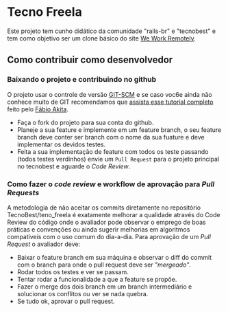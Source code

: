 # Tecno Freela
Este projeto tem cunho didático da comunidade "rails-br" e "tecnobest" e tem como objetivo ser um clone básico do site [We Work Remotely](https://weworkremotely.com/).

## Como contribuir como desenvolvedor

### Baixando o projeto e contribuindo no github
O projeto usar o controle de versão [GIT-SCM](http://git-scm.com) e se caso voc6e ainda não conhece muito de GIT recomendamos que [assista esse tutorial completo](http://goo.gl/bLCO43) feito pelo [Fábio Akita](http://akitaonrails.com.br/).

- Faça o fork do projeto para sua conta do github.
- Planeje a sua feature e implemente em um feature branch, o seu feature branch deve conter ser branch com o nome da sua fuature e deve implementar os devidos testes.
- Feita a sua implementação de feature com todos os teste passando (todos testes verdinhos) envie um `Pull Request` para o projeto principal no tecnobest e aguarde o *Code Review*.

### Como fazer o *code review* e workflow de aprovação para *Pull Requests*
A metodologia de não aceitar os commits diretamente no repositório TecnoBest/teno_freela é exatamente melhorar a qualidade através do Code Review do código onde o avaliador pode observar o emprego de boas práticas e convenções ou ainda sugerir melhorias em algoritmos compatíveis com o uso comum do dia-a-dia.
Para aprovação de um *Pull Request* o avaliador deve:
- Baixar o feature branch em sua máquina e observar o diff do commit com o branch para onde o pull request deve ser *"mergeado"*.
- Rodar todos os testes e ver se passam.
- Tentar rodar a funcionalidade a que a feature se propõe.
- Fazer o merge dos dois branch em um branch intermediário e solucionar os conflitos ou ver se nada quebra.
- Se tudo ok, aprovar o pull request.
